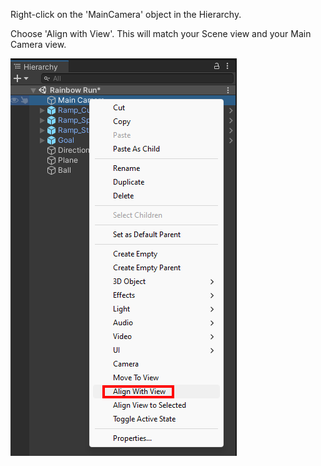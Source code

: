 Right-click on the 'MainCamera' object in the Hierarchy.

Choose 'Align with View'. This will match your Scene view and your Main Camera view. 

![A screenshot showing the 'Align with view' option highlighted in the GameObject menu.](images/align-with-view.png)
